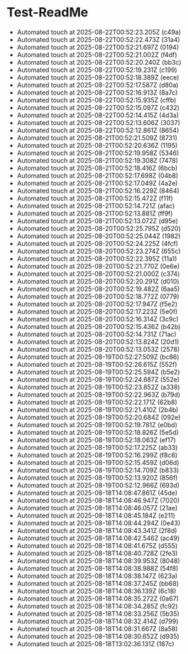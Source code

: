 # Test-ReadMe

<!-- scheduler:updates start -->
- Automated touch at 2025-08-22T00:52:23.205Z (c49a)
- Automated touch at 2025-08-22T00:52:22.473Z (31a4)
- Automated touch at 2025-08-22T00:52:21.697Z (0194)
- Automated touch at 2025-08-22T00:52:21.002Z (f4df)
- Automated touch at 2025-08-22T00:52:20.240Z (bb3c)
- Automated touch at 2025-08-22T00:52:19.231Z (c199)
- Automated touch at 2025-08-22T00:52:18.389Z (eece)
- Automated touch at 2025-08-22T00:52:17.587Z (d80a)
- Automated touch at 2025-08-22T00:52:16.913Z (8a7c)
- Automated touch at 2025-08-22T00:52:15.935Z (cffb)
- Automated touch at 2025-08-22T00:52:15.097Z (c432)
- Automated touch at 2025-08-22T00:52:14.415Z (4d3a)
- Automated touch at 2025-08-22T00:52:13.606Z (3037)
- Automated touch at 2025-08-22T00:52:12.861Z (8654)
- Automated touch at 2025-08-21T00:52:21.509Z (8731)
- Automated touch at 2025-08-21T00:52:20.636Z (1195)
- Automated touch at 2025-08-21T00:52:19.958Z (5346)
- Automated touch at 2025-08-21T00:52:19.308Z (7478)
- Automated touch at 2025-08-21T00:52:18.416Z (6bcb)
- Automated touch at 2025-08-21T00:52:17.698Z (04b8)
- Automated touch at 2025-08-21T00:52:17.049Z (4a2e)
- Automated touch at 2025-08-21T00:52:16.229Z (8464)
- Automated touch at 2025-08-21T00:52:15.472Z (f11f)
- Automated touch at 2025-08-21T00:52:14.721Z (afac)
- Automated touch at 2025-08-21T00:52:13.881Z (ff9f)
- Automated touch at 2025-08-21T00:52:13.072Z (d95e)
- Automated touch at 2025-08-20T00:52:25.795Z (d520)
- Automated touch at 2025-08-20T00:52:25.044Z (1982)
- Automated touch at 2025-08-20T00:52:24.225Z (4fcf)
- Automated touch at 2025-08-20T00:52:23.274Z (655c)
- Automated touch at 2025-08-20T00:52:22.395Z (11a1)
- Automated touch at 2025-08-20T00:52:21.770Z (0e6e)
- Automated touch at 2025-08-20T00:52:21.000Z (c374)
- Automated touch at 2025-08-20T00:52:20.291Z (d010)
- Automated touch at 2025-08-20T00:52:19.482Z (6aa5)
- Automated touch at 2025-08-20T00:52:18.772Z (0779)
- Automated touch at 2025-08-20T00:52:17.947Z (f5e2)
- Automated touch at 2025-08-20T00:52:17.223Z (5e0f)
- Automated touch at 2025-08-20T00:52:16.314Z (3c9c)
- Automated touch at 2025-08-20T00:52:15.436Z (b42b)
- Automated touch at 2025-08-20T00:52:14.731Z (71ac)
- Automated touch at 2025-08-20T00:52:13.824Z (20d1)
- Automated touch at 2025-08-20T00:52:13.053Z (2578)
- Automated touch at 2025-08-19T00:52:27.509Z (bc86)
- Automated touch at 2025-08-19T00:52:26.615Z (552f)
- Automated touch at 2025-08-19T00:52:25.594Z (b5e2)
- Automated touch at 2025-08-19T00:52:24.687Z (552e)
- Automated touch at 2025-08-19T00:52:23.852Z (a338)
- Automated touch at 2025-08-19T00:52:22.963Z (b79d)
- Automated touch at 2025-08-19T00:52:22.171Z (62b8)
- Automated touch at 2025-08-19T00:52:21.410Z (2b4b)
- Automated touch at 2025-08-19T00:52:20.684Z (092e)
- Automated touch at 2025-08-19T00:52:19.781Z (e0bd)
- Automated touch at 2025-08-19T00:52:18.826Z (5e5d)
- Automated touch at 2025-08-19T00:52:18.063Z (ef17)
- Automated touch at 2025-08-19T00:52:17.225Z (ab33)
- Automated touch at 2025-08-19T00:52:16.299Z (f8c6)
- Automated touch at 2025-08-19T00:52:15.459Z (d06d)
- Automated touch at 2025-08-19T00:52:14.709Z (b833)
- Automated touch at 2025-08-19T00:52:13.920Z (856f)
- Automated touch at 2025-08-19T00:52:12.966Z (693d)
- Automated touch at 2025-08-18T14:08:47.861Z (45de)
- Automated touch at 2025-08-18T14:08:46.947Z (7020)
- Automated touch at 2025-08-18T14:08:46.057Z (21ae)
- Automated touch at 2025-08-18T14:08:45.184Z (e211)
- Automated touch at 2025-08-18T14:08:44.294Z (0e43)
- Automated touch at 2025-08-18T14:08:43.341Z (2f8d)
- Automated touch at 2025-08-18T14:08:42.546Z (ac49)
- Automated touch at 2025-08-18T14:08:41.675Z (d555)
- Automated touch at 2025-08-18T14:08:40.728Z (2fe3)
- Automated touch at 2025-08-18T14:08:39.953Z (8048)
- Automated touch at 2025-08-18T14:08:38.988Z (54f8)
- Automated touch at 2025-08-18T14:08:38.147Z (623a)
- Automated touch at 2025-08-18T14:08:37.245Z (bb68)
- Automated touch at 2025-08-18T14:08:36.139Z (6c18)
- Automated touch at 2025-08-18T14:08:35.272Z (0a67)
- Automated touch at 2025-08-18T14:08:34.285Z (fc92)
- Automated touch at 2025-08-18T14:08:33.256Z (5b35)
- Automated touch at 2025-08-18T14:08:32.414Z (d799)
- Automated touch at 2025-08-18T14:08:31.667Z (8a58)
- Automated touch at 2025-08-18T14:08:30.652Z (d935)
- Automated touch at 2025-08-18T13:02:36.131Z (187c)
<!-- scheduler:updates end -->
